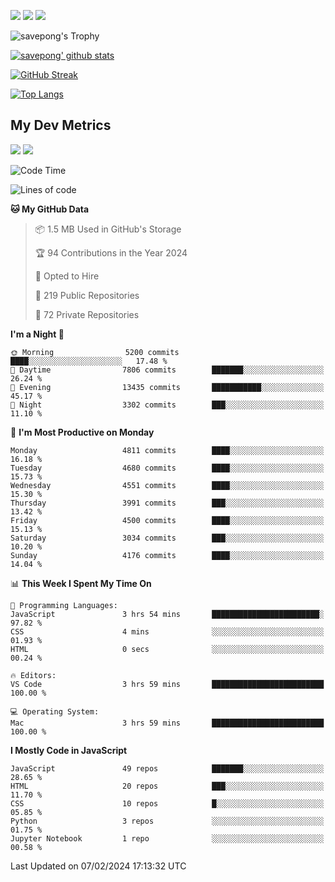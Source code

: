 [<img src="https://img.shields.io/badge/pongsiri.pisutakarathada.com-%230077B5.svg?&style=for-the-badge&color=orange" />](https://pongsiri.pisutakarathada.com)
[<img src="https://img.shields.io/badge/apps.saveworld.co-%230077B5.svg?&style=for-the-badge&color=2aa889" />](https://apps.saveworld.co)
[<img src="https://img.shields.io/badge/linkedin-%230077B5.svg?&style=for-the-badge&logo=linkedin&logoColor=white" />](https://www.linkedin.com/in/savepong)

![savepong's Trophy](https://github-profile-trophy.vercel.app/?username=savepong&theme=flat&rank=SECRET,SSS,SS,S,AAA,AA,A&margin-w=15&no-bg=true&no-frame=true)

[![savepong' github stats](https://github-readme-stats.vercel.app/api?username=savepong&show_icons=true&count_private=true&theme=gotham&hide_border=true&bg_color=00000000&text_color=768390FF)](https://pongsiri.pisutakarathada.com/posts/stats)

[![GitHub Streak](https://github-readme-streak-stats.herokuapp.com?user=savepong&theme=gotham&hide_border=true&background=00000000&dates=768390FF)](https://pongsiri.pisutakarathada.com/posts/stats)

[![Top Langs](https://github-readme-stats.vercel.app/api/top-langs/?username=savepong&layout=compact&langs_count=10&theme=gotham&hide_border=true&bg_color=00000000&text_color=768390FF)](https://pongsiri.pisutakarathada.com/posts/stats)

<!-- [![savepong's wakatime stats](https://github-readme-stats.vercel.app/api/wakatime?username=@savepong&layout=default&theme=gotham&hide_border=true&bg_color=00000000&text_color=768390FF)](https://pongsiri.pisutakarathada.com/posts/stats) -->

## My Dev Metrics

[![](https://komarev.com/ghpvc/?username=savepong&color=blue&label=Profile%20Views)](https://github.com/savepong)
[![](https://img.shields.io/github/followers/savepong?label=GitHub%20Followers)](https://github.com/savepong)

<!--START_SECTION:waka-->
![Code Time](http://img.shields.io/badge/Code%20Time-1%2C444%20hrs%2027%20mins-blue)

![Lines of code](https://img.shields.io/badge/From%20Hello%20World%20I%27ve%20Written-56.9%20million%20lines%20of%20code-blue)

**🐱 My GitHub Data** 

> 📦 1.5 MB Used in GitHub's Storage 
 > 
> 🏆 94 Contributions in the Year 2024
 > 
> 💼 Opted to Hire
 > 
> 📜 219 Public Repositories 
 > 
> 🔑 72 Private Repositories 
 > 
**I'm a Night 🦉** 

```text
🌞 Morning                5200 commits        ████░░░░░░░░░░░░░░░░░░░░░   17.48 % 
🌆 Daytime                7806 commits        ███████░░░░░░░░░░░░░░░░░░   26.24 % 
🌃 Evening                13435 commits       ███████████░░░░░░░░░░░░░░   45.17 % 
🌙 Night                  3302 commits        ███░░░░░░░░░░░░░░░░░░░░░░   11.10 % 
```
📅 **I'm Most Productive on Monday** 

```text
Monday                   4811 commits        ████░░░░░░░░░░░░░░░░░░░░░   16.18 % 
Tuesday                  4680 commits        ████░░░░░░░░░░░░░░░░░░░░░   15.73 % 
Wednesday                4551 commits        ████░░░░░░░░░░░░░░░░░░░░░   15.30 % 
Thursday                 3991 commits        ███░░░░░░░░░░░░░░░░░░░░░░   13.42 % 
Friday                   4500 commits        ████░░░░░░░░░░░░░░░░░░░░░   15.13 % 
Saturday                 3034 commits        ███░░░░░░░░░░░░░░░░░░░░░░   10.20 % 
Sunday                   4176 commits        ████░░░░░░░░░░░░░░░░░░░░░   14.04 % 
```


📊 **This Week I Spent My Time On** 

```text
💬 Programming Languages: 
JavaScript               3 hrs 54 mins       ████████████████████████░   97.82 % 
CSS                      4 mins              ░░░░░░░░░░░░░░░░░░░░░░░░░   01.93 % 
HTML                     0 secs              ░░░░░░░░░░░░░░░░░░░░░░░░░   00.24 % 

🔥 Editors: 
VS Code                  3 hrs 59 mins       █████████████████████████   100.00 % 

💻 Operating System: 
Mac                      3 hrs 59 mins       █████████████████████████   100.00 % 
```

**I Mostly Code in JavaScript** 

```text
JavaScript               49 repos            ███████░░░░░░░░░░░░░░░░░░   28.65 % 
HTML                     20 repos            ███░░░░░░░░░░░░░░░░░░░░░░   11.70 % 
CSS                      10 repos            █░░░░░░░░░░░░░░░░░░░░░░░░   05.85 % 
Python                   3 repos             ░░░░░░░░░░░░░░░░░░░░░░░░░   01.75 % 
Jupyter Notebook         1 repo              ░░░░░░░░░░░░░░░░░░░░░░░░░   00.58 % 
```




 Last Updated on 07/02/2024 17:13:32 UTC
<!--END_SECTION:waka-->

<!--
**savepong/savepong** is a ✨ _special_ ✨ repository because its `README.md` (this file) appears on your GitHub profile.

Here are some ideas to get you started:

- 🔭 I’m currently working on WebComponents and TypeScript.
- 🌱 I’m currently learning ...
- 👯 I’m looking to collaborate on ...
- 🤔 I’m looking for help with ...
- 💬 Ask me about ...
- 📫 How to reach me: ...
- 😄 Pronouns: ...
- ⚡ Fun fact: ...
-->
